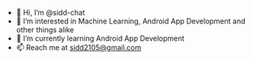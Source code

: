 - 👋 Hi, I’m @sidd-chat
- 👀 I’m interested in Machine Learning, Android App Development and other things alike
- 🌱 I’m currently learning  Android App Development
- 📫 Reach me at sidd2105@gmail.com

<!---
sidd-chat/sidd-chat is a ✨ special ✨ repository because its `README.md` (this file) appears on your GitHub profile.
You can click the Preview link to take a look at your changes.
--->
